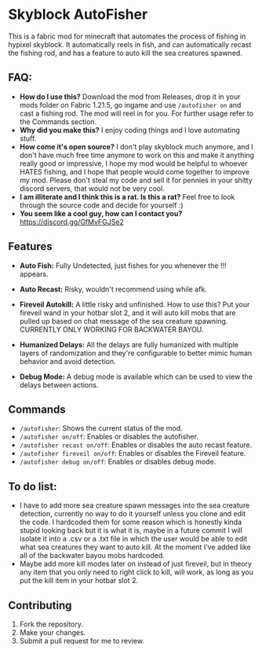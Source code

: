 # Skyblock AutoFisher

This is a fabric mod for minecraft that automates the process of fishing in hypixel skyblock. It automatically reels in fish, and can automatically recast the fishing rod, and has a feature to auto kill the sea creatures spawned.

## FAQ:


-  **How do I use this?** Download the mod from Releases, drop it in your mods folder on Fabric 1.21.5, go ingame and use `/autofisher on` and cast a fishing rod. The mod will reel in for you. For further usage refer to the Commands section.
-  **Why did you make this?** I enjoy coding things and I love automating stuff.
-  **How come it's open source?** I don't play skyblock much anymore, and I don't have much free time anymore to work on this and make it anything really good or impressive, I hope my mod would be helpful to whoever HATES fishing, and I hope that people would come together to improve my mod. Please don't steal my code and sell it for pennies in your shitty discord servers, that would not be very cool. 
-  **I am illiterate and I think this is a rat. Is this a rat?** Feel free to look through the source code and decide for yourself :)
-  **You seem like a cool guy, how can I contact you?** https://discord.gg/GfMvFGJSe2 
 

## Features
  
-   **Auto Fish:** Fully Undetected, just fishes for you whenever the !!! appears.
-   **Auto Recast:** Risky, wouldn't recommend using while afk.
-   **Fireveil Autokill:** A little risky and unfinished. How to use this? Put your fireveil wand in your hotbar slot 2, and it will auto kill mobs that are pulled up based on chat message of the sea creature spawning. CURRENTLY ONLY WORKING FOR BACKWATER BAYOU.

-   **Humanized Delays:** All the delays are fully humanized with multiple layers of randomization and they're configurable to better mimic human behavior and avoid detection.
-   **Debug Mode:** A debug mode is available which can be used to view the delays between actions. 

## Commands

-   `/autofisher`: Shows the current status of the mod.
-   `/autofisher on/off`: Enables or disables the autofisher.
-   `/autofisher recast on/off`: Enables or disables the auto recast feature.
-   `/autofisher fireveil on/off`: Enables or disables the Fireveil feature.
-   `/autofisher debug on/off`: Enables or disables debug mode.

## To do list:

-   I have to add more sea creature spawn messages into the sea creature detection, currently no way to do it yourself unless you clone and edit the code. I hardcoded them for some reason which is honestly kinda stupid looking back but it is what it is, maybe in a future commit I will isolate it into a .csv or a .txt file in which the user would be able to edit what sea creatures they want to auto kill. At the moment I've added like all of the backwater bayou mobs hardcoded. 
-   Maybe add more kill modes later on instead of just fireveil, but in theory any item that you only need to right click to kill, will work, as long as you put the kill item in your hotbar slot 2.

## Contributing

1.  Fork the repository.
2.  Make your changes.
3.  Submit a pull request for me to review.

